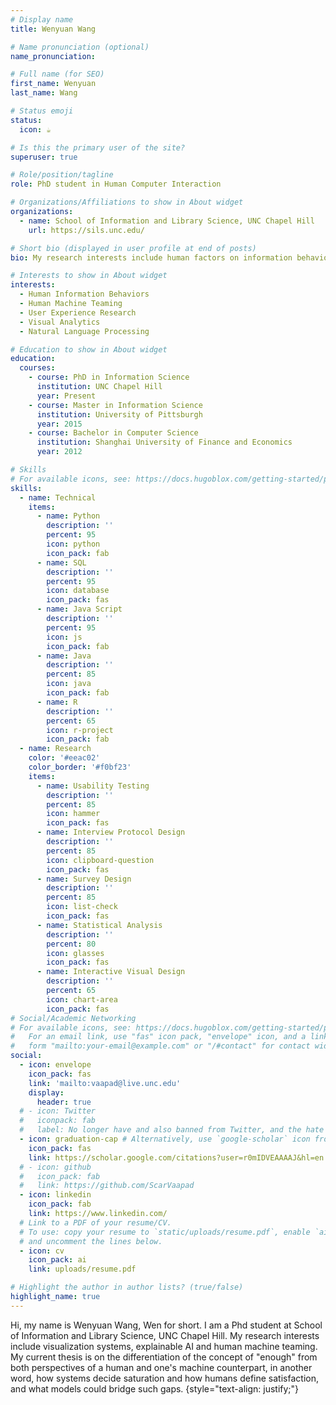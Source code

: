 ```yaml
---
# Display name
title: Wenyuan Wang

# Name pronunciation (optional)
name_pronunciation: 

# Full name (for SEO)
first_name: Wenyuan 
last_name: Wang

# Status emoji
status:
  icon: ☕️

# Is this the primary user of the site?
superuser: true

# Role/position/tagline
role: PhD student in Human Computer Interaction

# Organizations/Affiliations to show in About widget
organizations:
  - name: School of Information and Library Science, UNC Chapel Hill
    url: https://sils.unc.edu/

# Short bio (displayed in user profile at end of posts)
bio: My research interests include human factors on information behaviors, specifically, I'm looking for individual differences on stopping behaviors and the reason behind information satiety.

# Interests to show in About widget
interests:
  - Human Information Behaviors
  - Human Machine Teaming
  - User Experience Research
  - Visual Analytics
  - Natural Language Processing

# Education to show in About widget
education:
  courses:
    - course: PhD in Information Science
      institution: UNC Chapel Hill
      year: Present
    - course: Master in Information Science
      institution: University of Pittsburgh
      year: 2015
    - course: Bachelor in Computer Science
      institution: Shanghai University of Finance and Economics
      year: 2012

# Skills
# For available icons, see: https://docs.hugoblox.com/getting-started/page-builder/#icons
skills:
  - name: Technical
    items:
      - name: Python
        description: ''
        percent: 95
        icon: python
        icon_pack: fab
      - name: SQL
        description: ''
        percent: 95
        icon: database
        icon_pack: fas
      - name: Java Script
        description: ''
        percent: 95
        icon: js
        icon_pack: fab
      - name: Java
        description: ''
        percent: 85
        icon: java
        icon_pack: fab
      - name: R
        description: ''
        percent: 65
        icon: r-project
        icon_pack: fab
  - name: Research
    color: '#eeac02'
    color_border: '#f0bf23'
    items:
      - name: Usability Testing
        description: ''
        percent: 85
        icon: hammer
        icon_pack: fas
      - name: Interview Protocol Design
        description: ''
        percent: 85
        icon: clipboard-question
        icon_pack: fas
      - name: Survey Design
        description: ''
        percent: 85
        icon: list-check
        icon_pack: fas
      - name: Statistical Analysis
        description: ''
        percent: 80
        icon: glasses
        icon_pack: fas
      - name: Interactive Visual Design
        description: ''
        percent: 65
        icon: chart-area
        icon_pack: fas
# Social/Academic Networking
# For available icons, see: https://docs.hugoblox.com/getting-started/page-builder/#icons
#   For an email link, use "fas" icon pack, "envelope" icon, and a link in the
#   form "mailto:your-email@example.com" or "/#contact" for contact widget.
social:
  - icon: envelope
    icon_pack: fas
    link: 'mailto:vaapad@live.unc.edu'
    display:
      header: true
  # - icon: Twitter
  #   iconpack: fab
  #   label: No longer have and also banned from Twitter, and the hate now becomes mutual
  - icon: graduation-cap # Alternatively, use `google-scholar` icon from `ai` icon pack
    icon_pack: fas
    link: https://scholar.google.com/citations?user=r0mIDVEAAAAJ&hl=en
  # - icon: github
  #   icon_pack: fab
  #   link: https://github.com/ScarVaapad
  - icon: linkedin
    icon_pack: fab
    link: https://www.linkedin.com/
  # Link to a PDF of your resume/CV.
  # To use: copy your resume to `static/uploads/resume.pdf`, enable `ai` icons in `params.yaml`,
  # and uncomment the lines below.
  - icon: cv
    icon_pack: ai
    link: uploads/resume.pdf

# Highlight the author in author lists? (true/false)
highlight_name: true
---
```


Hi, my name is Wenyuan Wang, Wen for short. I am a Phd student at School of Information and Library Science, UNC Chapel Hill. My research interests include visualization systems, explainable AI and human machine teaming. My current thesis is on the differentiation of the concept of "enough" from both perspectives of a human and one's machine counterpart, in another word, how systems decide saturation and how humans define satisfaction, and what models could bridge such gaps. 
{style="text-align: justify;"}
